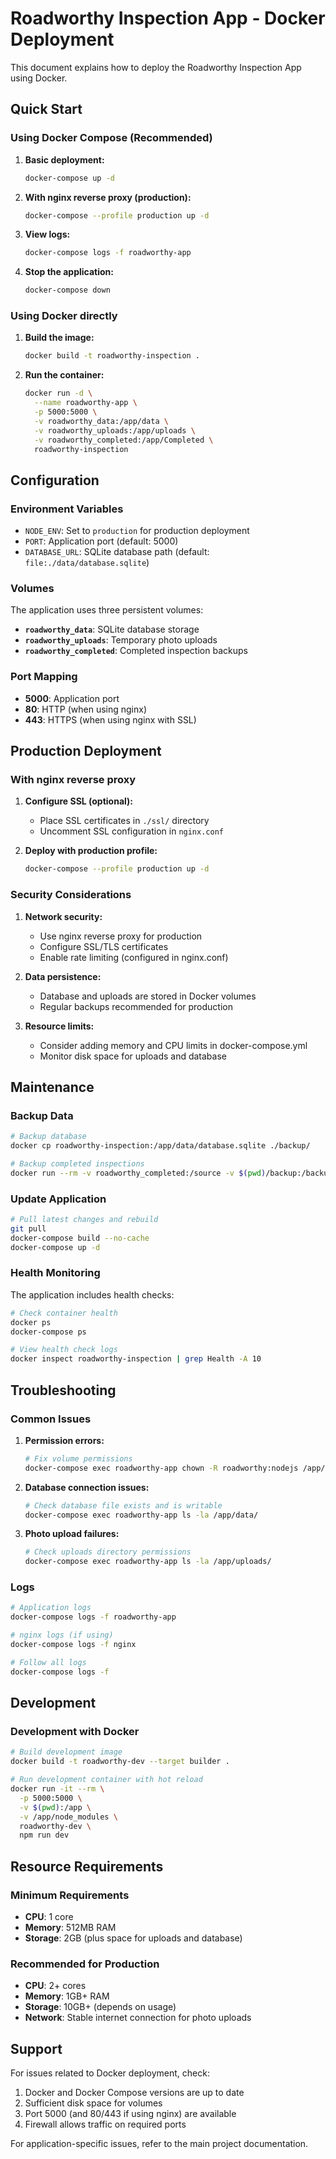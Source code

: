 # Roadworthy Inspection App - Docker Deployment

This document explains how to deploy the Roadworthy Inspection App using Docker.

## Quick Start

### Using Docker Compose (Recommended)

1. **Basic deployment:**
   ```bash
   docker-compose up -d
   ```

2. **With nginx reverse proxy (production):**
   ```bash
   docker-compose --profile production up -d
   ```

3. **View logs:**
   ```bash
   docker-compose logs -f roadworthy-app
   ```

4. **Stop the application:**
   ```bash
   docker-compose down
   ```

### Using Docker directly

1. **Build the image:**
   ```bash
   docker build -t roadworthy-inspection .
   ```

2. **Run the container:**
   ```bash
   docker run -d \
     --name roadworthy-app \
     -p 5000:5000 \
     -v roadworthy_data:/app/data \
     -v roadworthy_uploads:/app/uploads \
     -v roadworthy_completed:/app/Completed \
     roadworthy-inspection
   ```

## Configuration

### Environment Variables

- `NODE_ENV`: Set to `production` for production deployment
- `PORT`: Application port (default: 5000)
- `DATABASE_URL`: SQLite database path (default: `file:./data/database.sqlite`)

### Volumes

The application uses three persistent volumes:

- **`roadworthy_data`**: SQLite database storage
- **`roadworthy_uploads`**: Temporary photo uploads
- **`roadworthy_completed`**: Completed inspection backups

### Port Mapping

- **5000**: Application port
- **80**: HTTP (when using nginx)
- **443**: HTTPS (when using nginx with SSL)

## Production Deployment

### With nginx reverse proxy

1. **Configure SSL (optional):**
   - Place SSL certificates in `./ssl/` directory
   - Uncomment SSL configuration in `nginx.conf`

2. **Deploy with production profile:**
   ```bash
   docker-compose --profile production up -d
   ```

### Security Considerations

1. **Network security:**
   - Use nginx reverse proxy for production
   - Configure SSL/TLS certificates
   - Enable rate limiting (configured in nginx.conf)

2. **Data persistence:**
   - Database and uploads are stored in Docker volumes
   - Regular backups recommended for production

3. **Resource limits:**
   - Consider adding memory and CPU limits in docker-compose.yml
   - Monitor disk space for uploads and database

## Maintenance

### Backup Data

```bash
# Backup database
docker cp roadworthy-inspection:/app/data/database.sqlite ./backup/

# Backup completed inspections
docker run --rm -v roadworthy_completed:/source -v $(pwd)/backup:/backup alpine tar czf /backup/completed-inspections.tar.gz -C /source .
```

### Update Application

```bash
# Pull latest changes and rebuild
git pull
docker-compose build --no-cache
docker-compose up -d
```

### Health Monitoring

The application includes health checks:

```bash
# Check container health
docker ps
docker-compose ps

# View health check logs
docker inspect roadworthy-inspection | grep Health -A 10
```

## Troubleshooting

### Common Issues

1. **Permission errors:**
   ```bash
   # Fix volume permissions
   docker-compose exec roadworthy-app chown -R roadworthy:nodejs /app/data /app/uploads /app/Completed
   ```

2. **Database connection issues:**
   ```bash
   # Check database file exists and is writable
   docker-compose exec roadworthy-app ls -la /app/data/
   ```

3. **Photo upload failures:**
   ```bash
   # Check uploads directory permissions
   docker-compose exec roadworthy-app ls -la /app/uploads/
   ```

### Logs

```bash
# Application logs
docker-compose logs -f roadworthy-app

# nginx logs (if using)
docker-compose logs -f nginx

# Follow all logs
docker-compose logs -f
```

## Development

### Development with Docker

```bash
# Build development image
docker build -t roadworthy-dev --target builder .

# Run development container with hot reload
docker run -it --rm \
  -p 5000:5000 \
  -v $(pwd):/app \
  -v /app/node_modules \
  roadworthy-dev \
  npm run dev
```

## Resource Requirements

### Minimum Requirements
- **CPU**: 1 core
- **Memory**: 512MB RAM
- **Storage**: 2GB (plus space for uploads and database)

### Recommended for Production
- **CPU**: 2+ cores
- **Memory**: 1GB+ RAM
- **Storage**: 10GB+ (depends on usage)
- **Network**: Stable internet connection for photo uploads

## Support

For issues related to Docker deployment, check:

1. Docker and Docker Compose versions are up to date
2. Sufficient disk space for volumes
3. Port 5000 (and 80/443 if using nginx) are available
4. Firewall allows traffic on required ports

For application-specific issues, refer to the main project documentation.